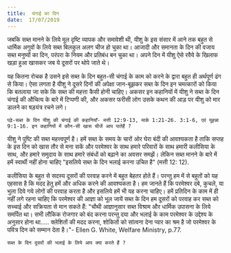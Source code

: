 ```yaml
---
title:  चंगाई का दिन
date:  17/07/2019
---
```


जबकि सब्त मानने के लिये मूल दृष्टि व्यापक और समावेशी थी, यीशु के इस संसार में आने तक बहुत से धार्मिक अगुवों के लिये सब्त बिलकुल अलग चीज हो चुका था। आजादी और समानता के दिन की वजाय सब्त मनुष्यों का दिन, परंपरा के नियम और प्रतिबंध बन चुका था। अपने दिन में यीशु ऐसे रवैये के खिलाफ खड़ा हुआ खासकर जब ये दूसरों पर थोपे जाते थे।

यह कितना रोचक है उसने इसे सब्त के दिन बहुत-सी चंगाई के काम को करने के द्वारा बहुत ही अर्थपूर्ण ढंग से किया। ऐसा लगता है यीशु ने दूसरे दिनों की अपेक्षा जान-बूझकर सब्त के दिन इन चमत्कारों को किया कि बतलाया जा सके कि सब्त की महत्ता कैसी होनी चाहिए। अकसर इन कहानियों में यीशु ने सब्त के दिन चंगाई की औचित्य के बारे में टिप्पणी की, और अकसर फरीसी लोग उसके कथन की आड़ पर यीशु को मार डालने का षड़यंत्र रचने लगे।

`पढ़े-सब्त के दिन यीशु की चंगाई की कहानियाँ- मत्ती 12:9-13, मार्क 1:21-26. 3:1-6, एवं यूहन्ना 9:1-16. इन कहानियों में कौन-सी खास चीजें आप पातेहैं ?`

यीशु ने पुष्टि की सब्त महत्त्वपूर्ण है। हमें सब्त के समय के चारों ओर घेरा बंदी की आवश्यकता है ताकि सप्तह के इस दिन को खास तौर से मना सकें और परमेश्वर के साथ हमारे परिवारों के साथ हमारी कलीसिया के साथ, और हमारे समुदाय के साथ हमारे संबंधों को बढ़ाने का अवसर समझें। लेकिन सब्त मानने के बारे में हमें स्वार्थी नहीं होना चाहिए "इसलिये सब्त के दिन भलाई करना उचित है" (मत्ती 12: 12).

कलीसिया के बहुत से सदस्य दूसरों की परवाह करने में बहुत बेहतर होते हैं। परन्तु हम में से बहुतों को यह एहसास है कि मदद हेतु हमें और अधिक करने की आवश्यकता है। हम जानते हैं कि परमेश्वर दबे, कुचले, या भुला दिये गये लोगों की परवाह करता है और इसलिये हमें भी यह करना चाहिए। हमें प्रतिदिन के काम में ही नहीं लगे रहना चाहिए कि परमेश्वर की आज्ञा को भूल जायें सब्त के दिन हम दूसरों को परवाह कर सब्त को सच्चाई और सक्रियता से मान सकते हैं: "चौथी आज्ञानुसार सब्त विश्राम और धार्मिक उपासना के लिये समर्पित था। सभी लौकिक रोजगार को बंद करना परन्तु दया और भलाई के काम परमेश्वर के उद्देश्य के अनुसार होना था..... क्लेशितों की मदद करना, शोकितों को सांत्वना देना प्यार का श्रम है जो परमेश्वर के पवित्र दिन को सम्मान देता है।"- Ellen G. White, Welfare Ministry, p.77.

`सब्त के दिन दूसरों की भलाई के लिये आप क्या करते हैं ?`